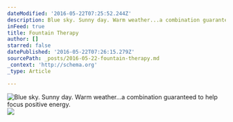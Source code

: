 ```yaml
---
dateModified: '2016-05-22T07:25:52.244Z'
description: Blue sky. Sunny day. Warm weather...a combination guaranteed to help focus positive energy.
inFeed: true
title: Fountain Therapy
author: []
starred: false
datePublished: '2016-05-22T07:26:15.279Z'
sourcePath: _posts/2016-05-22-fountain-therapy.md
_context: 'http://schema.org'
_type: Article

---
```

![Blue sky. Sunny day. Warm weather...a combination guaranteed to help focus positive energy.](https://the-grid-user-content.s3-us-west-2.amazonaws.com/85498ea2-cc31-4ff0-b0f3-d3850a460384.jpg)
![](https://the-grid-user-content.s3-us-west-2.amazonaws.com/26c8e73d-f8b5-49a6-a338-b5702279a436.jpg)